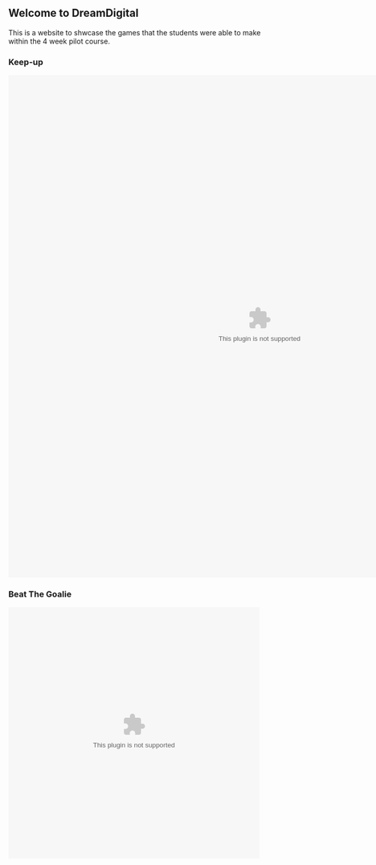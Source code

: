 ## Welcome to DreamDigital 

This is a website to shwcase the games that the students were able to make within the 4 week pilot course.

### Keep-up
<object width="1000px" height="1000px" data="Keep_up.swf"></object>

### Beat The Goalie
<object width="500px" height="500px" data="Beat_the_goalie.swf"></object>
